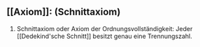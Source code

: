 ## [[Axiom]]: (Schnittaxiom)
1. Schnittaxiom oder Axiom der Ordnungsvollständigkeit: Jeder [[Dedekind'sche Schnitt]] besitzt genau eine Trennungszahl.

